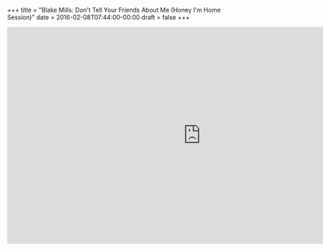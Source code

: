 +++
title = "Blake Mills: Don't Tell Your Friends About Me (Honey I'm Home Session)"
date = 2016-02-08T07:44:00-00:00
draft = false
+++

<iframe width="896" height="504" src="https://www.youtube.com/embed/H1wiA-MUTT8?si=1VszQaUA_vkq7fes" title="YouTube video player" frameborder="0" allow="accelerometer; autoplay; clipboard-write; encrypted-media; gyroscope; picture-in-picture; web-share" referrerpolicy="strict-origin-when-cross-origin" allowfullscreen></iframe>
